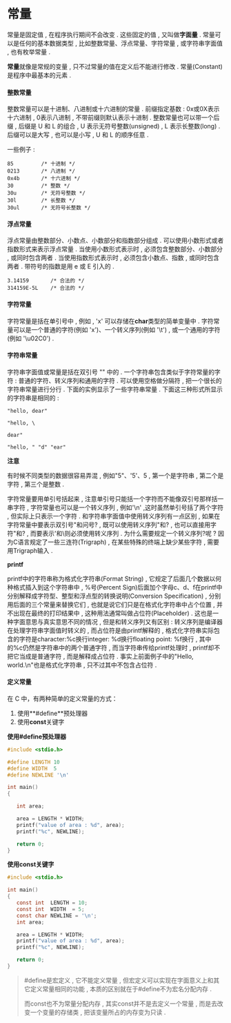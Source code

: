# 常量

常量是固定值 , 在程序执行期间不会改变 . 这些固定的值 , 又叫做**字面量** . 常量可以是任何的基本数据类型 , 比如整数常量、浮点常量、字符常量 , 或字符串字面值 , 也有枚举常量 .

**常量**就像是常规的变量 , 只不过常量的值在定义后不能进行修改 . 常量\(Constant\)是程序中最基本的元素 .

#### 整数常量

整数常量可以是十进制、八进制或十六进制的常量 . 前缀指定基数 : 0x或0X表示十六进制 , 0表示八进制 , 不带前缀则默认表示十进制 . 整数常量也可以带一个后缀 , 后缀是 U 和 L 的组合 , U 表示无符号整数\(unsigned\) , L 表示长整数\(long\) . 后缀可以是大写 , 也可以是小写 , U 和 L 的顺序任意 .

一些例子 :

```
85         /* 十进制 */
0213       /* 八进制 */
0x4b       /* 十六进制 */
30         /* 整数 */
30u        /* 无符号整数 */
30l        /* 长整数 */
30ul       /* 无符号长整数 */
```

#### 浮点常量

浮点常量由整数部分、小数点、小数部分和指数部分组成 . 可以使用小数形式或者指数形式来表示浮点常量 . 当使用小数形式表示时  , 必须包含整数部分、小数部分 , 或同时包含两者 . 当使用指数形式表示时 , 必须包含小数点、指数 , 或同时包含两者 . 带符号的指数是用 e 或 E 引入的 .

```
3.14159       /* 合法的 */
314159E-5L    /* 合法的 */
```

#### 字符常量

字符常量是括在单引号中 , 例如 , 'x' 可以存储在**char**类型的简单变量中 . 字符常量可以是一个普通的字符\(例如 'x'\)、一个转义序列\(例如 '\t'\) , 或一个通用的字符\(例如 '\u02C0'\) .

#### 字符串常量

字符串字面值或常量是括在双引号 "" 中的 . 一个字符串包含类似于字符常量的字符 : 普通的字符、转义序列和通用的字符 . 可以使用空格做分隔符 , 把一个很长的字符串常量进行分行 . 下面的实例显示了一些字符串常量 . 下面这三种形式所显示的字符串是相同的 :

```
"hello, dear"

"hello, \

dear"

"hello, " "d" "ear"
```

**注意**

有时候不同类型的数据很容易弄混 , 例如"5"、'5'、5 , 第一个是字符串 , 第二个是字符 , 第三个是整数 .

字符常量要用单引号括起来 , 注意单引号只能括一个字符而不能像双引号那样括一串字符 , 字符常量也可以是一个转义序列 , 例如'\n' ,这时虽然单引号括了两个字符 , 但实际上只表示一个字符 . 和字符串字面值中使用转义序列有一点区别 , 如果在字符常量中要表示双引号"和问号? , 既可以使用转义序列\"和\? , 也可以直接用字符"和? , 而要表示'和\则必须使用转义序列 . 为什么需要规定一个转义序列\?呢 ? 因为C语言规定了一些三连符\(Trigraph\) , 在某些特殊的终端上缺少某些字符 , 需要用Trigraph输入 .

**printf**

printf中的字符串称为格式化字符串\(Format String\) , 它规定了后面几个数据以何种格式插入到这个字符串中 , %号\(Percent Sign\)后面加个字母c、d、f在printf中分别解释成字符型、整型和浮点型的转换说明\(Conversion Specification\) , 分别用后面的三个常量来替换它们 , 也就是说它们只是在格式化字符串中占个位置 , 并不出现在最终的打印结果中 , 这种用法通常叫做占位符\(Placeholder\) . 这也是一种字面意思与真实意思不同的情况 , 但是和转义序列又有区别 : 转义序列是编译器在处理字符串字面值时转义的 , 而占位符是由printf解释的 , 格式化字符串实际包含的字符是character:%c换行integer: %d换行floating point: %f换行 , 其中的%c仍然是字符串中的两个普通字符 , 而当字符串传给printf处理时 , printf却不把它当成是普通字符 , 而是解释成占位符 . 事实上前面例子中的"Hello, world.\n"也是格式化字符串 , 只不过其中不包含占位符 .

#### 定义常量

在 C 中，有两种简单的定义常量的方式：

1. 使用**\#define**预处理器
2. 使用**const**关键字

**使用\#define预处理器**

```c
#include <stdio.h>

#define LENGTH 10   
#define WIDTH  5
#define NEWLINE '\n'

int main()
{

   int area;  

   area = LENGTH * WIDTH;
   printf("value of area : %d", area);
   printf("%c", NEWLINE);

   return 0;
}
```

**使用const关键字**

```c
#include <stdio.h>

int main()
{
   const int  LENGTH = 10;
   const int  WIDTH  = 5;
   const char NEWLINE = '\n';
   int area;  

   area = LENGTH * WIDTH;
   printf("value of area : %d", area);
   printf("%c", NEWLINE);

   return 0;
}
```

> \#define是宏定义 , 它不能定义常量 , 但宏定义可以实现在字面意义上和其它定义常量相同的功能 , 本质的区别就在于\#define不为宏名分配内存 . 
>
> 而const也不为常量分配内存 , 其实const并不是去定义一个常量 , 而是去改变一个变量的存储类 , 把该变量所占的内存变为只读 .



